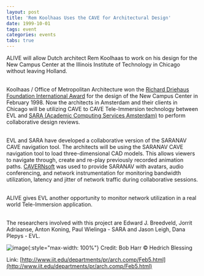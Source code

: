 ```yaml
---
layout: post
title: 'Rem Koolhaas Uses the CAVE for Architectural Design'
date: 1999-10-01
tags: event
categories: events
tabs: true
---
```


ALIVE will allow Dutch architect Rem Koolhaas to work on his design for the New Campus Center at the Illinois Institute of Technology in Chicago without leaving Holland.<br><br>

Koolhaas / Office of Metropolitan Architecture won the <a href="http://www.iit.edu/departments/pr/arch.comp/index.html">Richard Driehaus Foundation International Award</a> for the design of the New Campus Center in February 1998. Now the architects in Amsterdam and their clients in Chicago will be utilizing CAVE to CAVE Tele-Immersion technology between EVL and <a href="http://www.sara.nl/">SARA (Academic Computing Services Amsterdam)</a> to perform collaborative design reviews.<br><br>

EVL and SARA have developed a collaborative version of the SARANAV CAVE navigation tool. The architects will be using the SARANAV CAVE navigation tool to load three-dimensional CAD models. This allows viewers to navigate through, create and re-play previously recorded animation paths. <a href="http://www.evl.uic.edu/cavern/">CAVERNsoft</a> was used to provide SARANAV with avatars, audio conferencing, and network instrumentation for monitoring bandwidth utilization, latency and jitter of network traffic during collaborative sessions.<br><br>

ALIVE gives EVL another opportunity to monitor network utilization in a real world Tele-Immersion  application.<br><br>

The researchers involved with this project are Edward J. Breedveld, Jorrit Adriaanse, Anton Koning, Paul Wielinga - SARA and  Jason Leigh, Dana Plepys - EVL.

![image](https://www.evl.uic.edu/output/originals/koolhaas.jpg-srcw.jpg){:style="max-width: 100%"}
Credit: Bob Harr &copy; Hedrich Blessing


Link: [http://www.iit.edu/departments/pr/arch.comp/Feb5.html](http://www.iit.edu/departments/pr/arch.comp/Feb5.html)
